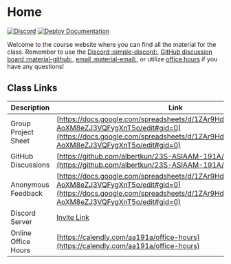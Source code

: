 # Home

[![Discord](https://img.shields.io/discord/1075907593698017333?label=&logo=discord&logoColor=ffffff&color=7389D8&labelColor=6A7EC2)](https://discord.gg/awktuEcAqW) 
[![Deploy Documentation](https://github.com/albertkun/23S-ASIAAM-191A/actions/workflows/main.yml/badge.svg)](https://github.com/albertkun/23S-ASIAAM-191A/actions/workflows/main.yml)

Welcome to the course website where you can find all the material for the class. Remember to use the [Discord :simple-discord:](https://discord.gg/awktuEcAqW), [GitHub discussion board :material-github:](https://github.com/albertkun/23S-ASIAAM-191A/discussions/), [email :material-email:](mailto:albertkun@oarc.ucla.edu), or utilize [office hours](https://albertkun.github.io/23S-ASIAAM-191A/syllabus/#office-hours) if you have any questions!

## Class Links

Description|Link
--|--
Group Project Sheet|[https://docs.google.com/spreadsheets/d/1ZAr9Hd9fmtevEGRadA_a4xl-AoXM8eZJ3VQFygXnT5o/edit#gid=0](https://docs.google.com/spreadsheets/d/1ZAr9Hd9fmtevEGRadA_a4xl-AoXM8eZJ3VQFygXnT5o/edit#gid=0)
GitHub Discussions|[https://github.com/albertkun/23S-ASIAAM-191A/discussions](https://github.com/albertkun/23S-ASIAAM-191A/discussions)
Anonymous Feedback| [https://docs.google.com/spreadsheets/d/1ZAr9Hd9fmtevEGRadA_a4xl-AoXM8eZJ3VQFygXnT5o/edit#gid=0](https://docs.google.com/spreadsheets/d/1ZAr9Hd9fmtevEGRadA_a4xl-AoXM8eZJ3VQFygXnT5o/edit#gid=0)
Discord Server|[Invite Link](https://discord.gg/awktuEcAqW)
Online Office Hours|[https://calendly.com/aa191a/office-hours](https://calendly.com/aa191a/office-hours)

